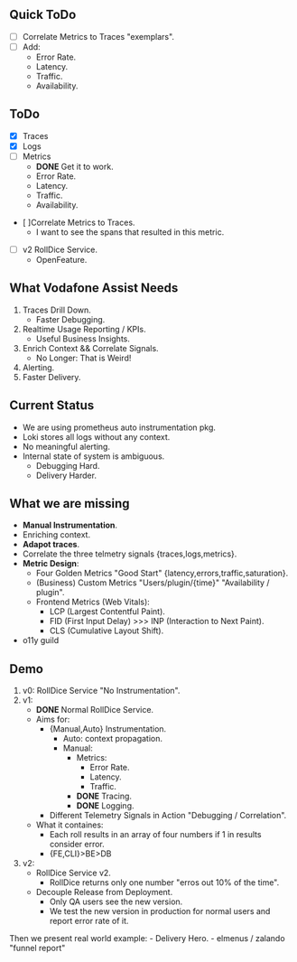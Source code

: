 ## Quick ToDo
- [ ] Correlate Metrics to Traces "exemplars".
- [ ] Add:
    - Error Rate.
    - Latency.
    - Traffic.
    - Availability.

## ToDo
- [X] Traces
- [X] Logs
- [ ] Metrics
    - **DONE** Get it to work.
    - Error Rate.
    - Latency.
    - Traffic.
    + Availability.
- [ ]Correlate Metrics to Traces.
    - I want to see the spans that resulted in this metric.
- [ ] v2 RollDice Service.
    - OpenFeature.


## What Vodafone Assist Needs
1. Traces Drill Down.
    - Faster Debugging.
2. Realtime Usage Reporting / KPIs.
    - Useful Business Insights.
3. Enrich Context && Correlate Signals.
    - No Longer: That is Weird!
4. Alerting.
5. Faster Delivery.

## Current Status
- We are using prometheus auto instrumentation pkg.
- Loki stores all logs without any context.
- No meaningful alerting.
- Internal state of system is ambiguous.
    - Debugging Hard.
    - Delivery Harder.

## What we are missing
- **Manual Instrumentation**.
- Enriching context.
- **Adapot traces**.
- Correlate the three telmetry signals {traces,logs,metrics}.
- **Metric Design**:
    - Four Golden Metrics "Good Start" {latency,errors,traffic,saturation}.
    - (Business) Custom Metrics "Users/plugin/{time}" "Availability / plugin".
    - Frontend Metrics (Web Vitals):
        - LCP (Largest Contentful Paint).
        - FID (First Input Delay) >>> INP (Interaction to Next Paint).
        - CLS (Cumulative Layout Shift).
- o11y guild

## Demo
1. v0: RollDice Service "No Instrumentation".
2. v1:
    - **DONE** Normal RollDice Service.
    - Aims for:
        - {Manual,Auto} Instrumentation.
            - Auto: context propagation.
            - Manual:
                - Metrics:
                    - Error Rate.
                    - Latency.
                    - Traffic.
                - **DONE** Tracing.
                - **DONE** Logging.
        - Different Telemetry Signals in Action "Debugging / Correlation".
    - What it containes:
        - Each roll results in an array of four numbers if 1 in results consider error.
        - {FE,CLI}>BE>DB
3. v2:
    - RollDice Service v2.
        - RollDice returns only one number "erros out 10% of the time".
    - Decouple Release from Deployment.
        - Only QA users see the new version.
        - We test the new version in production for normal users and report error rate of it.

Then we present real world example:
    - Delivery Hero.
    - elmenus / zalando "funnel report"
